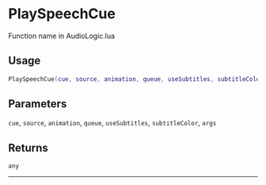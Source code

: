 # PlaySpeechCue
Function name in AudioLogic.lua
## Usage
```lua
PlaySpeechCue(cue, source, animation, queue, useSubtitles, subtitleColor, args)
```
## Parameters
`cue`, `source`, `animation`, `queue`, `useSubtitles`, `subtitleColor`, `args`
## Returns
`any`

---